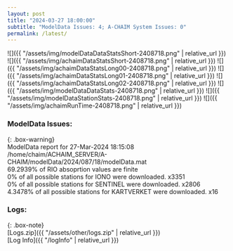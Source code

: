 ```yaml
---
layout: post
title: "2024-03-27 18:00:00"
subtitle: "ModelData Issues: 4; A-CHAIM System Issues: 0"
permalink: /latest/
---
```


![]({{ "/assets/img/modelDataDataStatsShort-2408718.png" | relative_url }})
![]({{ "/assets/img/achaimDataStatsShort-2408718.png" | relative_url }})
![]({{ "/assets/img/achaimDataStatsLong00-2408718.png" | relative_url }})
![]({{ "/assets/img/achaimDataStatsLong01-2408718.png" | relative_url }})
![]({{ "/assets/img/achaimDataStatsLong02-2408718.png" | relative_url }})
![]({{ "/assets/img/modelDataDataStats-2408718.png" | relative_url }})
![]({{ "/assets/img/modelDataStationStats-2408718.png" | relative_url }})
![]({{ "/assets/img/achaimRunTime-2408718.png" | relative_url }})


### ModelData Issues:  
  
{: .box-warning}  
 ModelData report for 27-Mar-2024 18:15:08   
 /home/chaim/ACHAIM_SERVER/A-CHAIM/modelData/2024/087/18/modelData.mat   
 69.2939% of RIO absoprtion values are finite   
 0% of all possible stations for IONO were downloaded. x3351   
 0% of all possible stations for SENTINEL were downloaded. x2806   
 4.3478% of all possible stations for KARTVERKET were downloaded. x16   
  


### Logs:  
  
{: .box-note}  
[Logs.zip]({{ "/assets/other/logs.zip" | relative_url }})  
[Log Info]({{ "/logInfo" | relative_url }})  
